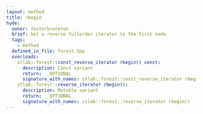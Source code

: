 ```yaml
---
layout: method
title: rbegin
hyde:
  owner: fosterbrereton
  brief: Get a reverse fullorder iterator to the first node
  tags:
    - method
  defined_in_file: forest.hpp
  overloads:
    stlab::forest::const_reverse_iterator rbegin() const:
      description: Const variant
      return: __OPTIONAL__
      signature_with_names: stlab::forest::const_reverse_iterator rbegin() const
    stlab::forest::reverse_iterator rbegin():
      description: Mutable variant
      return: __OPTIONAL__
      signature_with_names: stlab::forest::reverse_iterator rbegin()
---
```

